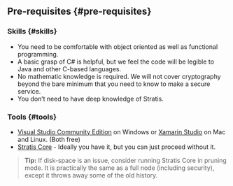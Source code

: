 ## Pre-requisites {#pre-requisites}

### Skills {#skills}

*   You need to be comfortable with object oriented as well as functional programming.
*   A basic grasp of C# is helpful, but we feel the code will be legible to Java and other C-based languages.
*   No mathematic knowledge is required. We will not cover cryptography beyond the bare minimum that you need to know to make a secure service.
*   You don’t need to have deep knowledge of Stratis.

### Tools {#tools}

*   [Visual Studio Community Edition](https://www.visualstudio.com/) on Windows or [Xamarin Studio](https://store.xamarin.com) on Mac and Linux. (Both free)
*   [Stratis Core](https://stratis.org/en/stratis-core/) - Ideally you have it, but you can just proceed without it.

> **Tip:** If disk-space is an issue, consider running Stratis Core in pruning mode. It is practically the same as a full node (including security), except it throws away some of the old history.



